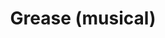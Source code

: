 ---
published: false
cancelled: COVID-19
layout: productions
title: Grease (musical)
year: 2020)
image_credit: 
image_alt:
image_caption:
category: musical
details:
  Theatre: The Alhambra Theatre & Dining
  Music: Jim Jacobs - wiki, Warren Casey - wiki
  Lyrics: Jim Jacobs, Warren Casey
  Book: Jim Jacobs, Warren Casey
showtimes: |
  2020-04-30 11:00:00
  2020-04-30 18:00:00
  2020-05-01 18:00:00
  2020-05-02 11:00:00
  2020-05-02 18:00:00
  2020-05-03 12:00:00
  2020-05-03 18:00:00
  2020-05-05 18:00:00
  2020-05-06 18:00:00
  2020-05-07 18:00:00
  2020-05-08 18:00:00
  2020-05-09 11:00:00
  2020-05-09 18:00:00
  2020-05-10 12:00:00
  2020-05-10 18:00:00
  2020-05-12 18:00:00
  2020-05-13 18:00:00
  2020-05-14 18:00:00
  2020-05-15 18:00:00
  2020-05-16 11:00:00
  2020-05-16 18:00:00
  2020-05-17 12:00:00
  2020-05-17 18:00:00
  2020-05-19 18:00:00
  2020-05-20 18:00:00
  2020-05-21 18:00:00
  2020-05-22 18:00:00
  2020-05-23 11:00:00
  2020-05-23 18:00:00
  2020-05-24 12:00:00
  2020-05-24 18:00:00
  2020-05-26 18:00:00
  2020-05-27 18:00:00
  2020-05-28 18:00:00
  2020-05-29 18:00:00
  2020-05-30 11:00:00
  2020-05-30 18:00:00
  2020-05-31 12:00:00
  2020-05-31 18:00:00
  2020-06-02 18:00:00
  2020-06-03 18:00:00
  2020-06-04 18:00:00
  2020-06-05 18:00:00
  2020-06-06 11:00:00
  2020-06-06 18:00:00
  2020-06-07 12:00:00
  2020-06-07 18:00:00
external_links:
  Alhambra Grease ♫ - Alhambra: https://www.alhambrajax.com/show/grease/
---